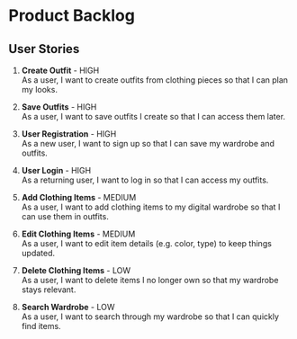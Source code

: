 # Product Backlog

## User Stories

1. **Create Outfit** - HIGH  
   As a user, I want to create outfits from clothing pieces so that I can plan my looks.

2. **Save Outfits** - HIGH  
   As a user, I want to save outfits I create so that I can access them later.

3. **User Registration** - HIGH  
   As a new user, I want to sign up so that I can save my wardrobe and outfits.

4. **User Login** - HIGH  
   As a returning user, I want to log in so that I can access my outfits.

5. **Add Clothing Items** - MEDIUM  
   As a user, I want to add clothing items to my digital wardrobe so that I can use them in outfits.

6. **Edit Clothing Items** - MEDIUM  
   As a user, I want to edit item details (e.g. color, type) to keep things updated.

7. **Delete Clothing Items** - LOW  
   As a user, I want to delete items I no longer own so that my wardrobe stays relevant.

8. **Search Wardrobe** - LOW  
   As a user, I want to search through my wardrobe so that I can quickly find items.

